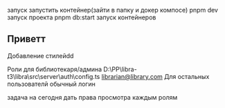 

запуск 
запустить контейнер(зайти в папку и докер компосе)
pnpm dev запуск проекта
pnpm db:start запуск контейнеров

## Приветт
Добавление стилейdd


Роли для библиотекаря/админа D:\PP\libra-t3\libra\src\server\auth\config.ts
librarian@library.com
Для остальных пользователй обычный логин

задача на сегодня дать права просмотра каждым ролям 
